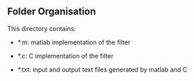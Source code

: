 ## Folder Organisation

This directory contains:

- *.m: matlab implementation of the filter

- *.c: C implementation of the filter

- *.txt: input and output text files generated by matlab and C

